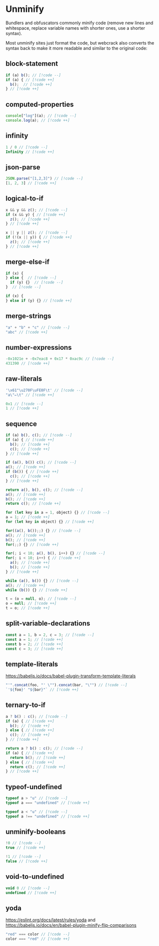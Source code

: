 # Unminify

Bundlers and obfuscators commonly minify code (remove new lines and whitespace, replace variable names with shorter ones, use a shorter syntax).

Most unminify sites just format the code, but webcrack also converts the syntax back to make it more readable and similar to the original code:

## block-statement

```js
if (a) b(); // [!code --]
if (a) { // [!code ++]
  b();  // [!code ++]
} // [!code ++]
```

## computed-properties

```js
console["log"](a); // [!code --]
console.log(a); // [!code ++]
```

## infinity

```js
1 / 0 // [!code --]
Infinity // [!code ++]
```

## json-parse

```js
JSON.parse("[1,2,3]") // [!code --]
[1, 2, 3] // [!code ++]
```

## logical-to-if

```js
x && y && z(); // [!code --]
if (x && y) { // [!code ++]
  z(); // [!code ++]
} // [!code ++]
```

```js
x || y || z(); // [!code --]
if (!(x || y)) { // [!code ++]
  z(); // [!code ++]
} // [!code ++]
```

## merge-else-if

```js
if (x) {
} else {  // [!code --]
  if (y) {}  // [!code --]
}  // [!code --]

if (x) {
} else if (y) {} // [!code ++]
```

## merge-strings

```js
"a" + "b" + "c" // [!code --]
"abc" // [!code ++]
```

## number-expressions

```js
-0x1021e + -0x7eac8 + 0x17 * 0xac9c // [!code --]
431390 // [!code ++]
```

## raw-literals

```js
'\x61"\u270F\uFE0F\t' // [!code --]
"a\"✏️\t" // [!code ++]
```

```js
0x1 // [!code --]
1 // [!code ++]
```

## sequence

```js
if (a) b(), c(); // [!code --]
if (a) { // [!code ++]
  b(); // [!code ++]
  c(); // [!code ++]
} // [!code ++]
```

```js
if (a(), b()) c(); // [!code --]
a(); // [!code ++]
if (b()) { // [!code ++]
  c(); // [!code ++]
} // [!code ++]
```

```js
return a(), b(), c(); // [!code --]
a(); // [!code ++]
b(); // [!code ++]
return c(); // [!code ++]
```

```js
for (let key in a = 1, object) {} // [!code --]
a = 1; // [!code ++]
for (let key in object) {} // [!code ++]
```

```js
for((a(), b());;) {} // [!code --]
a(); // [!code ++]
b(); // [!code ++]
for(;;) {} // [!code ++]
```

```js
for(; i < 10; a(), b(), i++) {} // [!code --]
for(; i < 10; i++) { // [!code ++]
  a(); // [!code ++]
  b(); // [!code ++]
} // [!code ++]
```

```js
while (a(), b()) {} // [!code --]
a(); // [!code ++]
while (b()) {} // [!code ++]
```

```js
t = (o = null, o); // [!code --]
o = null; // [!code ++]
t = o; // [!code ++]
```

## split-variable-declarations

```js
const a = 1, b = 2, c = 3; // [!code --]
const a = 1; // [!code ++]
const b = 2; // [!code ++]
const c = 3; // [!code ++]
```

## template-literals

<https://babeljs.io/docs/babel-plugin-transform-template-literals>

```js
"'".concat(foo, "' \"").concat(bar, "\"") // [!code --]
`'${foo}' "${bar}"` // [!code ++]
```

## ternary-to-if

```js
a ? b() : c(); // [!code --]
if (a) { // [!code ++]
  b(); // [!code ++]
} else { // [!code ++]
  c(); // [!code ++]
} // [!code ++]
```

```js
return a ? b() : c(); // [!code --]
if (a) { // [!code ++]
  return b(); // [!code ++]
} else { // [!code ++]
  return c(); // [!code ++]
} // [!code ++]
```

## typeof-undefined

```js
typeof a > "u" // [!code --]
typeof a === "undefined" // [!code ++]
```

```js
typeof a < "u" // [!code --]
typeof a !== "undefined" // [!code ++]
```

## unminify-booleans

```js
!0 // [!code --]
true // [!code ++]
```

```js
!1 // [!code --]
false // [!code ++]
```

## void-to-undefined

```js
void 0 // [!code --]
undefined // [!code ++]
```

## yoda

<https://eslint.org/docs/latest/rules/yoda> and <https://babeljs.io/docs/en/babel-plugin-minify-flip-comparisons>

```js
"red" === color // [!code --]
color === "red" // [!code ++]
```
